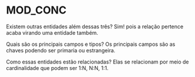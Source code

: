 # MOD_CONC

Existem outras entidades além dessas três?
  Sim! pois a relação pertence acaba virando uma entidade também.
  
Quais são os principais campos e tipos?
  Os principais campos são as chaves podendo ser primaria ou estrangeira.
  
Como essas entidades estão relacionadas?
  Elas se relacionam por meio de cardinalidade que podem ser 1:N, N:N, 1:1.
  
